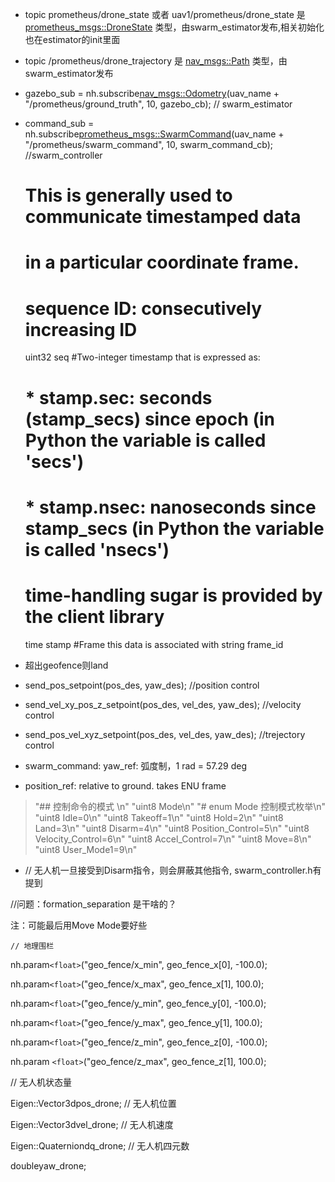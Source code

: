 <!--
 * @Author: lcf
 * @Date: 2022-02-01 00:18:41
 * @LastEditors: lcf
 * @LastEditTime: 2022-02-01 16:22:36
 * @FilePath: /swarm_ws2/README.md
 * @Description: 
 * 
-->

+ topic prometheus/drone_state 或者 uav1/prometheus/drone_state 是 [prometheus_msgs::DroneState](prometheus_msgs::DroneState) 类型，由swarm_estimator发布,相关初始化也在estimator的init里面
+ topic /prometheus/drone_trajectory 是 [nav_msgs::Path](nav_msgs::Path) 类型，由swarm_estimator发布
+ gazebo_sub = nh.subscribe[nav_msgs::Odometry](nav_msgs::Odometry)(uav_name + "/prometheus/ground_truth", 10, gazebo_cb); // swarm_estimator
+ command_sub = nh.subscribe[prometheus_msgs::SwarmCommand](prometheus_msgs::SwarmCommand)(uav_name +  "/prometheus/swarm_command", 10, swarm_command_cb); //swarm_controller

  # This is generally used to communicate timestamped data

  # in a particular coordinate frame.

  # sequence ID: consecutively increasing ID

  uint32 seq
  #Two-integer timestamp that is expressed as:

  # * stamp.sec: seconds (stamp_secs) since epoch (in Python the variable is called 'secs')

  # * stamp.nsec: nanoseconds since stamp_secs (in Python the variable is called 'nsecs')

  # time-handling sugar is provided by the client library

  time stamp
  #Frame this data is associated with
  string frame_id
+ 超出geofence则land
+ send_pos_setpoint(pos_des, yaw_des); //position control
+ send_vel_xy_pos_z_setpoint(pos_des, vel_des, yaw_des); //velocity control
+ send_pos_vel_xyz_setpoint(pos_des, vel_des, yaw_des); //trejectory control
+ swarm_command: yaw_ref: 弧度制，1 rad = 57.29 deg
+ position_ref: relative to ground. takes ENU frame

> "## 控制命令的模式 \n"
> "uint8 Mode\n"
> "# enum Mode 控制模式枚举\n"
> "uint8 Idle=0\n"
> "uint8 Takeoff=1\n"
> "uint8 Hold=2\n"
> "uint8 Land=3\n"
> "uint8 Disarm=4\n"
> "uint8 Position_Control=5\n"
> "uint8 Velocity_Control=6\n"
> "uint8 Accel_Control=7\n"
> "uint8 Move=8\n"
> "uint8 User_Mode1=9\n"

+ // 无人机一旦接受到Disarm指令，则会屏蔽其他指令, swarm_controller.h有提到

//问题：formation_separation 是干啥的？

注：可能最后用Move Mode要好些

    // 地理围栏

nh.param`<float>`("geo_fence/x_min", geo_fence_x[0], -100.0);

nh.param`<float>`("geo_fence/x_max", geo_fence_x[1], 100.0);

nh.param`<float>`("geo_fence/y_min", geo_fence_y[0], -100.0);

nh.param`<float>`("geo_fence/y_max", geo_fence_y[1], 100.0);

nh.param`<float>`("geo_fence/z_min", geo_fence_z[0], -100.0);

nh.param `<float>`("geo_fence/z_max", geo_fence_z[1], 100.0);



// 无人机状态量

Eigen::Vector3dpos_drone;                      // 无人机位置

Eigen::Vector3dvel_drone;                      // 无人机速度

Eigen::Quaterniondq_drone;                 // 无人机四元数

doubleyaw_drone;
